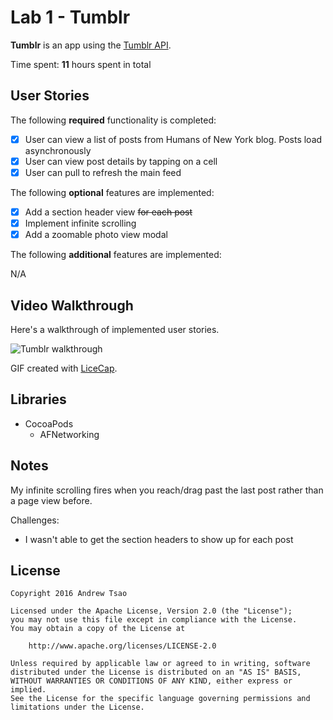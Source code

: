 # Lab 1 - Tumblr

**Tumblr** is an app using the [Tumblr API](https://www.tumblr.com/docs/en/api/v2).

Time spent: **11** hours spent in total

## User Stories

The following **required** functionality is completed:

- [x] User can view a list of posts from Humans of New York blog. Posts load asynchronously
- [x] User can view post details by tapping on a cell
- [x] User can pull to refresh the main feed

The following **optional** features are implemented:

- [x] Add a section header view ~~for each post~~ 
- [x] Implement infinite scrolling
- [x] Add a zoomable photo view modal

The following **additional** features are implemented:

N/A

## Video Walkthrough

Here's a walkthrough of implemented user stories.

![Tumblr walkthrough](./Tumblr.gif "Walkthrough")

GIF created with [LiceCap](http://www.cockos.com/licecap/).

## Libraries

- CocoaPods
    - AFNetworking

## Notes

My infinite scrolling fires when you reach/drag past the last post rather than a page view before.

Challenges:

- I wasn't able to get the section headers to show up for each post

## License

    Copyright 2016 Andrew Tsao

    Licensed under the Apache License, Version 2.0 (the "License");
    you may not use this file except in compliance with the License.
    You may obtain a copy of the License at

        http://www.apache.org/licenses/LICENSE-2.0

    Unless required by applicable law or agreed to in writing, software
    distributed under the License is distributed on an "AS IS" BASIS,
    WITHOUT WARRANTIES OR CONDITIONS OF ANY KIND, either express or implied.
    See the License for the specific language governing permissions and
    limitations under the License.
